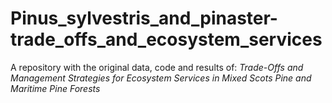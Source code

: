# Pinus_sylvestris_and_pinaster-trade_offs_and_ecosystem_services
A repository with the original data, code and results of: *Trade-Offs and Management Strategies for Ecosystem Services in Mixed Scots Pine and Maritime Pine Forests*
